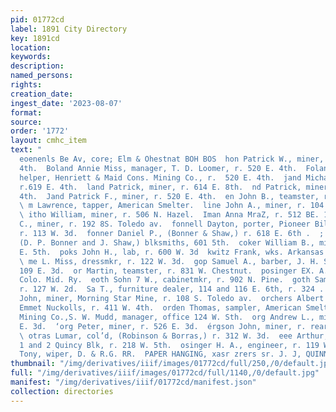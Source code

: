 ```yaml
---
pid: 01772cd
label: 1891 City Directory
key: 1891cd
location: 
keywords: 
description: 
named_persons: 
rights: 
creation_date: 
ingest_date: '2023-08-07'
format: 
source: 
order: '1772'
layout: cmhc_item
text: "                                                                                        ARLES
  eoenenls Be Av, core; Elm & Ohestnat BOH BOS  hon Patrick W., miner, r. 504 EK.
  4th.  Boland Annie Miss, manager, T. D. Loomer, r. 520 E. 4th.  Foland Joseph J.,
  helper, Henriett & Maid Cons. Mining Co., r.  520 E. 4th.  jand Michael J., miner,
  r.619 E. 4th.  land Patrick, miner, r. 614 E. 8th.  nd Patrick, miner, r. 605 E.
  4th.  Jand Patrick F., miner, r. 520 E. 4th.  en John B., teamster, r. 528 E. 8th.
  \ m Lawrence, tapper, American Smelter.  line John A., miner, r. 104 S. Hemlock.
  \ itho William, miner, r. 506 N. Hazel.  Iman Anna MraZ, r. 512 BE. 13th.  nd George
  C., miner, r. 192 8S. Toledo av.  fonnell Dayton, porter, Pioneer Billiard Hall,
  r. 113 W. 3d.  fonner Daniel P., (Bonner & Shaw,) r. 618 E. 6th .  ; ne & Shaw,
  (D. P. Bonner and J. Shaw,) blksmiths, 601 5th.  coker William B., miner, bds. 626
  E. 5th.  poks John H., lab, r. 600 W. 3d  kwitz Frank, wks. Arkansas Valley Smelter.
  \ me L. Miss, dressmkr, r. 122 W. 3d.  gop Samuel A., barber, J. H. Schauer, r.
  109 E. 3d.  or Martin, teamster, r. 831 W. Chestnut.  posinger EX. A., engineer,
  Colo. Mid. Ry.  eoth Sohn 7 W., cabinetmkr, r. 902 N. Pine.  goth Samuel, miner,
  r. 127 W. 2d.  Sa T., furniture dealer, 114 and 116 E. 6th, r. 324 . 4th.  wquvest
  John, miner, Morning Star Mine, r. 108 S. Toledo av.  orchers Albert A., bkkpr,
  Emmet Nuckolls, r. 411 W. 4th.  orden Thomas, sampler, American Smelter.  oreel
  Mining Co.,S. W. Mudd, manager, office 124 W. Sth.  org Andrew L., miner, r. 526
  E. 3d.  ‘org Peter, miner, r. 526 E. 3d.  érgson John, miner, r. rear 423 E. 2d.
  \ otras Lumar, col’d, (Robinson & Borras,) r. 312 W. 3d.  eee Arthur, physician,
  1 and 2 Quincy Blk, r. 218 W. 5th.  osinger H. A., engineer, r. 119 W. 4th.  sa
  Tony, wiper, D. & R.G. RR.  PAPER HANGING, xasr zrers sr. J. J, QUINN    "
thumbnail: "/img/derivatives/iiif/images/01772cd/full/250,/0/default.jpg"
full: "/img/derivatives/iiif/images/01772cd/full/1140,/0/default.jpg"
manifest: "/img/derivatives/iiif/01772cd/manifest.json"
collection: directories
---
```

